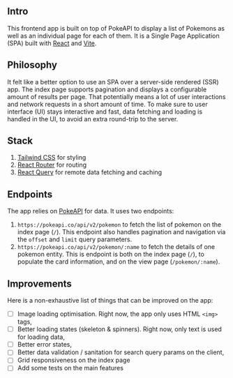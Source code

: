 ## Intro

This frontend app is built on top of PokeAPI to display a list of Pokemons as well as an individual page for each of them. It is a Single Page Application (SPA) built with [React](https://react.dev/) and [Vite](https://vitejs.dev/).

## Philosophy

It felt like a better option to use an SPA over a server-side rendered (SSR) app. The index page supports pagination and displays a configurable amount of results per page. That potentially means a lot of user interactions and network requests in a short amount of time. To make sure to user interface (UI) stays interactive and fast, data fetching and loading is handled in the UI, to avoid an extra round-trip to the server.

## Stack

1. [Tailwind CSS](https://tailwindcss.com/) for styling
2. [React Router](https://reactrouter.com/en/main) for routing
3. [React Query](https://tanstack.com/query/latest/docs/react/overview) for remote data fetching and caching

## Endpoints

The app relies on [PokeAPI](https://pokeapi.co/) for data. It uses two endpoints:

1. `https://pokeapi.co/api/v2/pokemon` to fetch the list of pokemon on the index page (`/`). This endpoint also handles pagination and navigation via the `offset` and `limit` query parameters.
2. `https://pokeapi.co/api/v2/pokemon/:name` to fetch the details of one pokemon entity. This is endpoint is both on the index page (`/`), to populate the card information, and on the view page (`/pokemon/:name`).

## Improvements

Here is a non-exhaustive list of things that can be improved on the app:

- [ ] Image loading optimisation. Right now, the app only uses HTML `<img>` tags,
- [ ] Better loading states (skeleton & spinners). Right now, only text is used for loading data,
- [ ] Better error states,
- [ ] Better data validation / sanitation for search query params on the client,
- [ ] Grid responsiveness on the index page
- [ ] Add some tests on the main features
